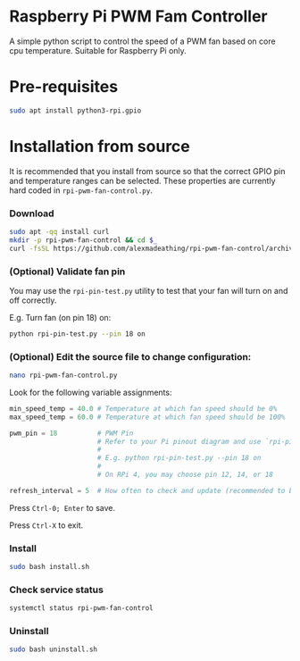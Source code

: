 # Raspberry Pi PWM Fam Controller
A simple python script to control the speed of a PWM fan based on core cpu temperature. Suitable for Raspberry Pi only.

# Pre-requisites
```bash
sudo apt install python3-rpi.gpio
```

# Installation from source
It is recommended that you install from source so that the correct GPIO pin and temperature ranges can be selected. These properties are currently hard coded in `rpi-pwm-fan-control.py`.

### Download
```bash
sudo apt -qq install curl
mkdir -p rpi-pwm-fan-control && cd $_
curl -fsSL https://github.com/alexmadeathing/rpi-pwm-fan-control/archive/refs/heads/main.tar.gz | tar zxf - --strip=1 && echo DONE
```

### (Optional) Validate fan pin
You may use the `rpi-pin-test.py` utility to test that your fan will turn on and off correctly.

E.g. Turn fan (on pin 18) on:
```bash
python rpi-pin-test.py --pin 18 on
```

### (Optional) Edit the source file to change configuration:
```bash
nano rpi-pwm-fan-control.py
```
Look for the following variable assignments:
```py
min_speed_temp = 40.0 # Temperature at which fan speed should be 0%
max_speed_temp = 60.0 # Temperature at which fan speed should be 100%

pwm_pin = 18          # PWM Pin
                      # Refer to your Pi pinout diagram and use `rpi-pin-test.py` to test pins
                      #
                      # E.g. python rpi-pin-test.py --pin 18 on
                      #
                      # On RPi 4, you may choose pin 12, 14, or 18

refresh_interval = 5  # How often to check and update (recommended to be > 1.0 to reduce stress on CPU and fan)
```
Press `Ctrl-0; Enter` to save.

Press `Ctrl-X` to exit.

### Install
```bash
sudo bash install.sh
```

### Check service status
```bash
systemctl status rpi-pwm-fan-control
```

### Uninstall
```bash
sudo bash uninstall.sh
```
